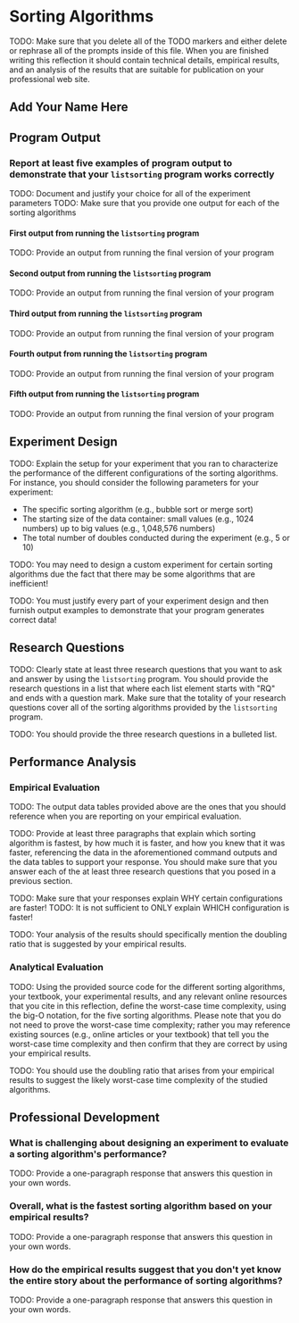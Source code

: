 # Sorting Algorithms

TODO: Make sure that you delete all of the TODO markers and either
delete or rephrase all of the prompts inside of this file. When you are
finished writing this reflection it should contain technical details,
empirical results, and an analysis of the results that are suitable for
publication on your professional web site.

## Add Your Name Here

## Program Output

### Report at least five examples of program output to demonstrate that your `listsorting` program works correctly

TODO: Document and justify your choice for all of the experiment parameters
TODO: Make sure that you provide one output for each of the sorting algorithms

#### First output from running the `listsorting` program

TODO: Provide an output from running the final version of your program

#### Second output from running the `listsorting` program

TODO: Provide an output from running the final version of your program

#### Third output from running the `listsorting` program

TODO: Provide an output from running the final version of your program

#### Fourth output from running the `listsorting` program

TODO: Provide an output from running the final version of your program

#### Fifth output from running the `listsorting` program

TODO: Provide an output from running the final version of your program

## Experiment Design

TODO: Explain the setup for your experiment that you ran to characterize the
performance of the different configurations of the sorting algorithms.
For instance, you should consider the following parameters for your experiment:

- The specific sorting algorithm (e.g., bubble sort or merge sort)
- The starting size of the data container: small values (e.g., 1024 numbers) up
  to big values (e.g., 1,048,576 numbers)
- The total number of doubles conducted during the experiment (e.g., 5 or 10)

TODO: You may need to design a custom experiment for certain sorting algorithms
due the fact that there may be some algorithms that are inefficient!

TODO: You must justify every part of your experiment design and then furnish
output examples to demonstrate that your program generates correct data!

## Research Questions

TODO: Clearly state at least three research questions that you want to ask and
answer by using the `listsorting` program. You should provide the research
questions in a list that where each list element starts with "RQ" and ends with
a question mark. Make sure that the totality of your research questions cover
all of the sorting algorithms provided by the `listsorting` program.

TODO: You should provide the three research questions in a bulleted list.

## Performance Analysis

### Empirical Evaluation

TODO: The output data tables provided above are the ones that you should
reference when you are reporting on your empirical evaluation.

TODO: Provide at least three paragraphs that explain which sorting algorithm is
fastest, by how much it is faster, and how you knew that it was faster,
referencing the data in the aforementioned command outputs and the data tables
to support your response. You should make sure that you answer each of the at
least three research questions that you posed in a previous section.

TODO: Make sure that your responses explain WHY certain configurations are faster!
TODO: It is not sufficient to ONLY explain WHICH configuration is faster!

TODO: Your analysis of the results should specifically mention the doubling
ratio that is suggested by your empirical results.

### Analytical Evaluation

TODO: Using the provided source code for the different sorting algorithms, your
textbook, your experimental results, and any relevant online resources that you
cite in this reflection, define the worst-case time complexity, using the big-O
notation, for the five sorting algorithms. Please note that you do not need to
prove the worst-case time complexity; rather you may reference existing sources
(e.g., online articles or your textbook) that tell you the worst-case time
complexity and then confirm that they are correct by using your empirical results.

TODO: You should use the doubling ratio that arises from your empirical results
to suggest the likely worst-case time complexity of the studied algorithms.

## Professional Development

### What is challenging about designing an experiment to evaluate a sorting algorithm's performance?

TODO: Provide a one-paragraph response that answers this question in your own words.

### Overall, what is the fastest sorting algorithm based on your empirical results?

TODO: Provide a one-paragraph response that answers this question in your own words.

### How do the empirical results suggest that you don't yet know the entire story about the performance of sorting algorithms?

TODO: Provide a one-paragraph response that answers this question in your own words.
